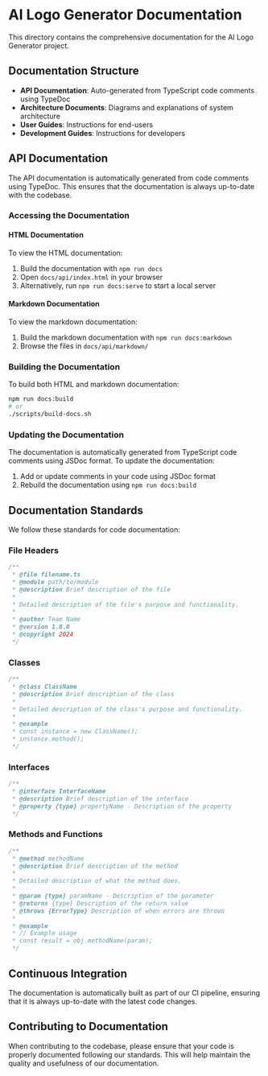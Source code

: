 # AI Logo Generator Documentation

This directory contains the comprehensive documentation for the AI Logo Generator project.

## Documentation Structure

- **API Documentation**: Auto-generated from TypeScript code comments using TypeDoc
- **Architecture Documents**: Diagrams and explanations of system architecture
- **User Guides**: Instructions for end-users
- **Development Guides**: Instructions for developers

## API Documentation

The API documentation is automatically generated from code comments using TypeDoc. This ensures that the documentation is always up-to-date with the codebase.

### Accessing the Documentation

#### HTML Documentation
To view the HTML documentation:
1. Build the documentation with `npm run docs`
2. Open `docs/api/index.html` in your browser
3. Alternatively, run `npm run docs:serve` to start a local server

#### Markdown Documentation
To view the markdown documentation:
1. Build the markdown documentation with `npm run docs:markdown`
2. Browse the files in `docs/api/markdown/`

### Building the Documentation

To build both HTML and markdown documentation:
```bash
npm run docs:build
# or
./scripts/build-docs.sh
```

### Updating the Documentation

The documentation is automatically generated from TypeScript code comments using JSDoc format. To update the documentation:

1. Add or update comments in your code using JSDoc format
2. Rebuild the documentation using `npm run docs:build`

## Documentation Standards

We follow these standards for code documentation:

### File Headers

```typescript
/**
 * @file filename.ts
 * @module path/to/module
 * @description Brief description of the file
 * 
 * Detailed description of the file's purpose and functionality.
 * 
 * @author Team Name
 * @version 1.0.0
 * @copyright 2024
 */
```

### Classes

```typescript
/**
 * @class ClassName
 * @description Brief description of the class
 * 
 * Detailed description of the class's purpose and functionality.
 * 
 * @example
 * const instance = new ClassName();
 * instance.method();
 */
```

### Interfaces

```typescript
/**
 * @interface InterfaceName
 * @description Brief description of the interface
 * @property {type} propertyName - Description of the property
 */
```

### Methods and Functions

```typescript
/**
 * @method methodName
 * @description Brief description of the method
 * 
 * Detailed description of what the method does.
 * 
 * @param {type} paramName - Description of the parameter
 * @returns {type} Description of the return value
 * @throws {ErrorType} Description of when errors are thrown
 * 
 * @example
 * // Example usage
 * const result = obj.methodName(param);
 */
```

## Continuous Integration

The documentation is automatically built as part of our CI pipeline, ensuring that it is always up-to-date with the latest code changes.

## Contributing to Documentation

When contributing to the codebase, please ensure that your code is properly documented following our standards. This will help maintain the quality and usefulness of our documentation.